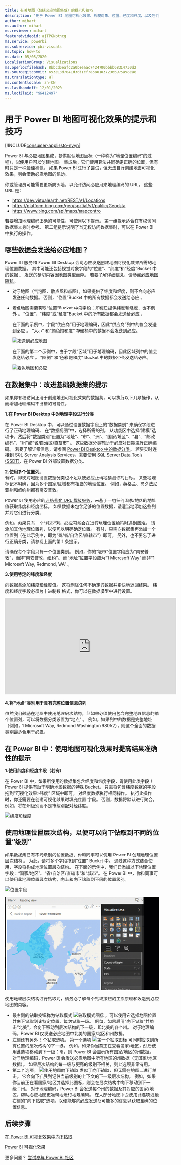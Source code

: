 ```yaml
---
title: 有关地图（包括必应地图集成）的提示和技巧
description: '用于 Power BI 地图可视化效果、视觉对象、位置、经度和纬度，以及它们如何使用必应地图的提示和技巧。 '
author: mihart
ms.author: mihart
ms.reviewer: mihart
featuredvideoid: ajTPGNpthcg
ms.service: powerbi
ms.subservice: pbi-visuals
ms.topic: how-to
ms.date: 05/05/2020
LocalizationGroup: Visualizations
ms.openlocfilehash: 8bbcd6eafc2a0b8eaac7424700bbbb68314730d2
ms.sourcegitcommit: 653e18d7041d3dd1cf7a38010372366975a98eae
ms.translationtype: HT
ms.contentlocale: zh-CN
ms.lasthandoff: 12/01/2020
ms.locfileid: "96412497"
---
```

# <a name="tips-and-tricks-for-power-bi-map-visualizations"></a>用于 Power BI 地图可视化效果的提示和技巧

[!INCLUDE[consumer-appliesto-nyyn](../includes/consumer-appliesto-nyyn.md)]    

Power BI 与必应地图集成，提供默认地图坐标（一种称为“地理位置编码”的过程），以便用户可以创建地图。 集成后，它们使用算法共同确定正确的位置，但有时只是一种最佳猜测。 如果 Power BI 进行了尝试，但无法自行创建地图可视化效果，则会借助必应地图的帮助。 

你或管理员可能需要更新防火墙，以允许访问必应用来地理编码的 URL。  这些 URL 是：
* https://dev.virtualearth.net/REST/V1/Locations
* https://platform.bing.com/geo/spatial/v1/public/Geodata
* https://www.bing.com/api/maps/mapcontrol

若要增加地理编码正确的可能性，可使用以下提示。 第一组提示适合在有权访问数据集本身时参考。 第二组提示说明了当无权访问数据集时，可以在 Power BI 中执行的操作。 

## <a name="what-is-sent-to-bing-maps"></a>哪些数据会发送给必应地图？
Power BI 服务和 Power BI Desktop 会向必应发送创建地图可视化效果所需的地理位置数据。 其中可能还包括视觉对象字段的“位置”、“纬度”和“经度”Bucket 中的数据    。 发送的确切内容因地图类型而异。 若要了解详细信息，请参阅[必应地图隐私](https://go.microsoft.com/fwlink/?LinkID=248686)。

* 对于地图（气泡图、散点图和点图），如果提供了纬度和经度，则不会向必应发送任何数据。 否则，“位置”Bucket 中的所有数据都会发送给必应  。     

* 着色地图需要获取“位置”Bucket 中的字段；即使已提供纬度和经度，也不例外  。 “位置”、“纬度”或“经度”Bucket 中的所有数据都会发送给必应    。
  
    在下面的示例中，字段“供应商”用于地理编码，因此“供应商”列中的值会发送到必应  。 “大小”  和“颜色饱和度”  存储桶中的数据不会发送到必应。
  
    ![发送到必应地图](./media/power-bi-map-tips-and-tricks/power-bi-sent-to-bing-new.png)
  
    在下面的第二个示例中，由于字段“区域”用于地理编码，因此区域列中的值会发送给必应  。 “图例”  和“色彩饱和度”  Bucket 中的数据不会发送给必应。
  
    ![着色地图和必应](./media/power-bi-map-tips-and-tricks/power-bi-filled-map.png)

## <a name="in-the-dataset-tips-to-improve-the-underlying-dataset"></a>在数据集中：改进基础数据集的提示
如果你有权访问正用于创建地图可视化效果的数据集，可以执行以下几项操作，从而增加地理编码不出错的可能性。

**1.在 Power BI Desktop 中对地理字段进行分类**

在 Power BI Desktop 中，可以通过设置数据字段上的“数据类别”  来确保字段进行了正确地理编码。 在“数据视图”中，选择所需的列。 从功能区中选择“建模”选项卡，然后将“数据类别”设置为“地址”、“市”、“洲”、“国家/地区”、“县”、“邮政编码”、“州”或“省/自治区/直辖市”           。 这些数据分类有助于必应对日期进行正确编码。 若要了解详细信息，请参阅 [Power BI Desktop 中的数据分类](../transform-model/desktop-data-categorization.md)。 若要实时连接到 SQL Server Analysis Services，需要使用 [SQL Server Data Tools (SSDT)](/sql/ssdt/download-sql-server-data-tools-ssdt)，在 Power BI 外部设置数据分类。

**2.使用多个位置列。**     
 有时，即使对地图设置数据分类也不足以使必应正确地猜测你的目标。 某些地理标记不明确，因为多个国家/区域都有相应的地理位置。 例如，英格兰、宾夕法尼亚州和纽约州都有南安普敦。

Power BI 使用必应的[非结构化 URL 模板服务](/bingmaps/rest-services/locations/find-a-location-by-address)，来基于一组任何国家/地区的地址值获取纬度和经度坐标。 如果数据未包含足够的位置数据，请适当地添加这些列并对它们进行分类。

 例如，如果只有一个“城市”列，必应可能会在进行地理位置编码时遇到困难。 请添加其他地理位置列，以便可以明确确定位置。  有时，只需向数据集再添加一个位置列（在此示例中，即为“州/省/自治区/直辖市”）即可。 另外，也不要忘了进行正确分类，请参阅上面的第 1 条提示。

请确保每个字段只有一个位置类别。 例如，你的“城市”位置字段应为“南安普敦”，而非“南安普敦、纽约”。  而“地址”位置字段应为“1 Microsoft Way”  而非“1 Microsoft Way, Redmond, WA”  。

**3.使用特定的纬度和经度**

向数据集添加纬度和经度值。 这将删除任何不确定的数据并更快地返回结果。 纬度和经度字段必须为十进制数  格式，你可以在数据模型中进行设置。

<iframe width="560" height="315" src="https://www.youtube.com/embed/ajTPGNpthcg" frameborder="0" allowfullscreen></iframe>

**4.将“地点”类别用于具有完整位置信息的列**

虽然我们鼓励在地图中使用地理层次结构，但如果必须使用包含完整地理信息的单个位置列，可以将数据分类设置为“地点”  。 例如，如果列中的数据是完整地址（例如，1 Microsoft Way, Redmond Washington 98052），则这个全面的数据类别最适合用于必应。 

## <a name="in-power-bi-tips-to-get-better-results-when-using-map-visualizations"></a>在 Power BI 中：使用地图可视化效果时提高结果准确性的提示
**1.使用纬度和经度字段（若有）**

在 Power BI 中，如果所使用的数据集包含经度和纬度字段，请使用此类字段！  Power BI 提供有助于明确地图数据的特殊 Bucket。 只需将包含纬度数据的字段拖到“可视化效果>纬度”  区域中即可。  对经度数据执行相同操作。 执行此操作时，你还需要在创建可视化效果时填充位置  字段。 否则，数据将默认进行聚合，例如，将在州级别而不是市级别配对经纬度。

![纬度和经度](./media/power-bi-map-tips-and-tricks/pbi_latitude.png) 

## <a name="use-geo-hierarchies-so-you-can-drill-down-to-different-levels-of-location"></a>使用地理位置层次结构，以便可以向下钻取到不同的位置“级别”
如果数据集已有不同级别的位置数据，你和同事可以使用 Power BI 创建地理位置层次结构  。 为此，请将多个字段拖到“位置”  Bucket 中。 通过这种方式结合使用，字段将构成地理位置层次结构。 在下面的示例中，我们已添加以下地理位置字段：“国家/地区”、“省/自治区/直辖市”和“城市”。 在 Power BI 中，你和同事可以使用此地理位置层次结构，向上和向下钻取到不同的位置级别。

  ![位置字段](./media/power-bi-map-tips-and-tricks/power-bi-hierarchy.png)

   ![为地图创建地理层次结构](./media/power-bi-map-tips-and-tricks/power-bi-geo.gif)

使用地理层次结构进行钻取时，请务必了解每个钻取按钮的工作原理和发送到必应地图的内容。 

* 最右侧的钻取按钮称为钻取模式 ![钻取模式图标](media/power-bi-map-tips-and-tricks/power-bi-drill-down.png) ，可以使用它选择地图位置并向下钻取到该特定位置，每次钻取一级。 例如，如果启用“向下钻取”并单击“北美”，会向下移动到层次结构的下一级，即北美的各个州。 对于地理编码，Power BI 仅发送必应地图中北美的国家/地区和州数据。  
* 左侧还有另外 2 个钻取选项。 第一个选项 ![第一个钻取图标](media/power-bi-map-tips-and-tricks/power-bi-drill-down2.png) 可同时钻取到所有位置的层次结构的下一级。 例如，如果你当前正在查看国家/地区，然后使用此选项移动到下一级：州，则 Power BI 会显示所有国家/地区的州数据。 对于地理编码，Power BI 会发送必应地图中所有地区的州数据（无国家/地区数据）。 如果层次结构的每一级与更高的级别不相关，则此选项非常有用。 
* 第二个选项， ![使用地图向下钻取](./media/power-bi-map-tips-and-tricks/power-bi-drill-down3.png) 类似于向下钻取，但无需在地图上进行单击。  它会向下扩展到记住当前级别的上下文的下一级层次结构。 例如，如果你当前正在看国家/地区并选择此图标，则会在层次结构中向下移动到下一级：州。 对于地理编码，Power BI 会发送每个州的数据及其对应的国家/地区，帮助必应地图更准确地进行地理编码。 在大部分地图中会使用此选项或最右侧的“向下钻取”选项，以便能够向必应发送尽可能多的信息以获取准确的位置信息。 

## <a name="next-steps"></a>后续步骤
[在 Power BI 可视化效果中向下钻取](../consumer/end-user-drill.md)

[Power BI 可视化效果](power-bi-report-visualizations.md)

更多问题？ [尝试参与 Power BI 社区](https://community.powerbi.com/)